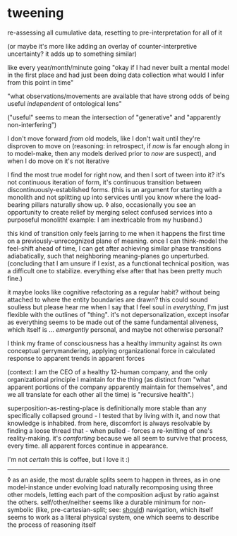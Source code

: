 # tweening

re-assessing all cumulative data, resetting to pre-interpretation for all of it

(or maybe it's more like adding an overlay of counter-interpretive uncertainty? it adds up to something similar)

like every year/month/minute going "okay if I had never built a mental model in the first place and had just been doing data collection what would I infer from this point in time"

"what observations/movements are available that have strong odds of being useful _independent_ of ontological lens"

("useful" seems to mean the intersection of "generative" and "apparently non-interfering")

I don't move forward _from_ old models, like I don't wait until they're disproven to move on (reasoning: in retrospect, if _now_ is far enough along in to model-make, then any models derived prior to _now_ are suspect), and when I do move on it's not iterative

I find the most true model for right now, and then I sort of tween into it? it's not continuous iteration of form, it's continuous transition between discontinuously-established forms. (this is an argument for starting with a monolith and not splitting up into services until you know where the load-bearing pillars naturally show up. ◊ also, occasionally you see an opportunity to create relief by merging select confused services into a purposeful monolith! example: I am inextricable from my husband.)

this kind of transition only feels jarring to me when it happens the first time on a previously-unrecognized plane of meaning. once I can think-model the feel-shift ahead of time, I can get after achieving similar phase transitions adiabatically, such that neighboring meaning-planes go unperturbed. (concluding that I am unsure if I exist, as a functional technical position, was a difficult one to stabilize. everything else after that has been pretty much fine.)

it maybe looks like cognitive refactoring as a regular habit? without being attached to where the entity boundaries are drawn? this could sound soulless but please hear me when I say that I feel soul in _everything_, I'm just flexible with the outlines of "thing". it's not depersonalization, except insofar as everything seems to be made out of the same fundamental aliveness, which itself is ... _emergently_ personal, and maybe not otherwise personal?

I think my frame of consciousness has a healthy immunity against its own conceptual gerrymandering, applying organizational force in calculated response to apparent trends in apparent forces

(context: I am the CEO of a healthy 12-human company, and the only organizational principle I maintain for the thing (as distinct from "what apparent portions of the company apparently maintain for themselves", and we all translate for each other all the time) is "recursive health".)

superposition-as-resting-place is definitionally more stable than any specifically collapsed ground - I tested that by living with it, and now that knowledge is inhabited. from here, discomfort is always resolvable by finding a loose thread that - when pulled - forces a re-knitting of one's reality-making. it's _comforting_ because we all seem to survive that process, every time. all apparent forces continue in appearance.

I'm not _certain_ this is coffee, but I love it :)

***

◊ as an aside, the most durable splits seem to happen in threes, as in one model-instance under evolving load naturally recomposing using three other models, letting each part of the composition adjust by ratio against the others. self/other/neither seems like a durable minimum for non-symbolic (like, pre-cartesian-split; see: [should](../../09/19/should.md)) navigation, which itself seems to work as a literal physical system, one which seems to describe the process of reasoning itself
